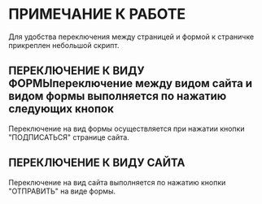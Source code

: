 # ПРИМЕЧАНИЕ К РАБОТЕ

Для удобства переключения между страницей и формой к страничке прикреплен небольшой скрипт.

## ПЕРЕКЛЮЧЕНИЕ К ВИДУ ФОРМЫпереключение между видом сайта и видом формы выполняется по нажатию следующих кнопок

Переключение на вид формы осуществляется при нажатии кнопки "ПОДПИСАТЬСЯ" странице сайта.

## ПЕРЕКЛЮЧЕНИЕ К ВИДУ САЙТА

Переключение на вид сайта выполняется по нажатию кнопки "ОТПРАВИТЬ" на виде формы.
